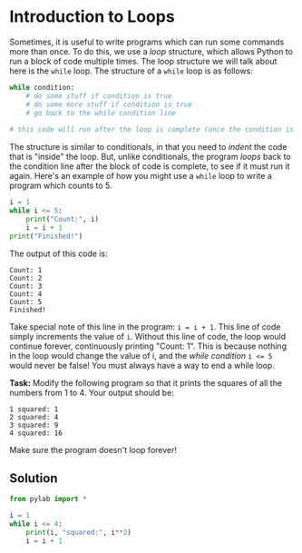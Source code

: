 # Introduction to Loops

Sometimes, it is useful to write programs which can run some commands more than once. To do this, we use a *loop* structure, which allows Python to run a block of code multiple times. The loop structure we will talk about here is the `while` loop. The structure of a `while` loop is as follows:

```python
while condition:
    # do some stuff if condition is true
    # do some more stuff if condition is true
    # go back to the while condition line
    
# this code will run after the loop is complete (once the condition is false)
```

The structure is similar to conditionals, in that you need to *indent* the code that is "inside" the loop. But, unlike conditionals, the program *loops* back to the condition line after the block of code is complete, to see if it must run it again. Here's an example of how you might use a `while` loop to write a program which counts to 5.

```python
i = 1
while i <= 5:
    print("Count:", i)
    i = i + 1
print("Finished!")
```
The output of this code is:
```
Count: 1
Count: 2
Count: 3
Count: 4
Count: 5
Finished!
```

Take special note of this line in the program: `i = i + 1`. This line of code simply increments the value of `i`. Without this line of code, the loop would continue forever, continuously printing "Count: 1". This is because nothing in the loop would change the value of i, and the *while condition* `i <= 5` would never be false! You must always have a way to end a while loop.

**Task:** Modify the following program so that it prints the squares of all the numbers from 1 to 4. Your output should be:
```
1 squared: 1
2 squared: 4
3 squared: 9
4 squared: 16
```
Make sure the program doesn't loop forever!

## Solution
```python
from pylab import *

i = 1
while i <= 4:
    print(i, "squared:", i**2)
    i = i + 1
```
